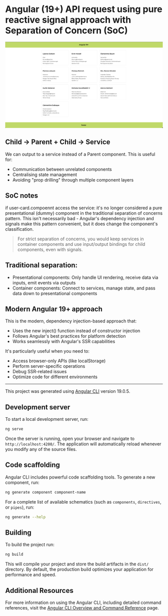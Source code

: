# Angular (19+) API request using pure reactive signal approach with Separation of Concern (SoC)

![](.//public/httpResource.png)

## Child -> Parent + Child -> Service

We can output to a service instead of a Parent component. This is useful for:
- Communication between unrelated components
- Centralising state management
- Avoiding "prop drilling" through multiple component layers


## SoC notes
if user-card.compoennt access the service: it's no longer considered a pure presentational (dummy) component in the traditional separation of concerns pattern.  This isn't necessarily bad - Angular's dependency injection and signals make this pattern convenient, but it does change the component's classification.

> For strict separation of concerns, you would keep services in container components and use input/output bindings for child components, even with signals.

## Traditional separation:
- Presentational components: Only handle UI rendering, receive data via inputs, emit events via outputs
- Container components: Connect to services, manage state, and pass data down to presentational components

## Modern Angular 19+ approach
This is the modern, dependency injection-based approach that:
- Uses the new inject() function instead of constructor injection
- Follows Angular's best practices for platform detection
- Works seamlessly with Angular's SSR capabilities

It's particularly useful when you need to:
- Access browser-only APIs (like localStorage)
- Perform server-specific operations
- Debug SSR-related issues
- Optimize code for different environments

---

This project was generated using [Angular CLI](https://github.com/angular/angular-cli) version 19.0.5.

## Development server

To start a local development server, run:

```bash
ng serve
```

Once the server is running, open your browser and navigate to `http://localhost:4200/`. The application will automatically reload whenever you modify any of the source files.

## Code scaffolding

Angular CLI includes powerful code scaffolding tools. To generate a new component, run:

```bash
ng generate component component-name
```

For a complete list of available schematics (such as `components`, `directives`, or `pipes`), run:

```bash
ng generate --help
```

## Building

To build the project run:

```bash
ng build
```

This will compile your project and store the build artifacts in the `dist/` directory. By default, the production build optimizes your application for performance and speed.

## Additional Resources

For more information on using the Angular CLI, including detailed command references, visit the [Angular CLI Overview and Command Reference](https://angular.dev/tools/cli) page.

